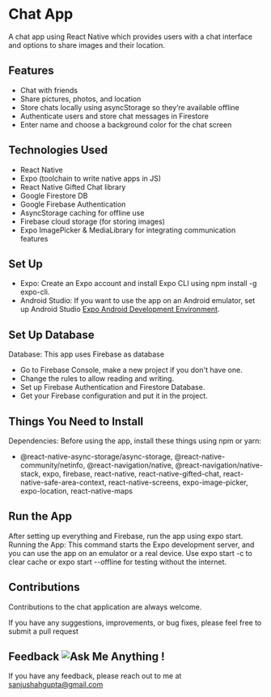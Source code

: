 # Chat App
A chat app using React Native which provides users with a chat interface and options to share images and their location.

## Features
- Chat with friends
- Share pictures, photos, and location
- Store chats locally using asyncStorage so they’re available offline
- Authenticate users and store chat messages in Firestore
- Enter name and choose a background color for the chat screen

## Technologies Used
- React Native
- Expo (toolchain to write native apps in JS)
- React Native Gifted Chat library
- Google Firestore DB
- Google Firebase Authentication
- AsyncStorage caching for offline use
- Firebase cloud storage (for storing images)
- Expo ImagePicker & MediaLibrary for integrating communication features

## Set Up
- Expo: Create an Expo account and install Expo CLI using npm install -g expo-cli.
- Android Studio: If you want to use the app on an Android emulator, set up Android Studio [Expo Android Development Environment](https://docs.expo.dev/workflow/android-studio-emulator/).

## Set Up Database
Database: This app uses Firebase as database
- Go to Firebase Console, make a new project if you don't have one.
- Change the rules to allow reading and writing.
- Set up Firebase Authentication and Firestore Database.
- Get your Firebase configuration and put it in the project.

## Things You Need to Install
Dependencies: Before using the app, install these things using npm or yarn: 
- @react-native-async-storage/async-storage, @react-native-community/netinfo, @react-navigation/native, @react-navigation/native-stack, expo, firebase, react-native, react-native-gifted-chat, react-native-safe-area-context, react-native-screens, expo-image-picker, expo-location, react-native-maps

## Run the App
 After setting up everything and Firebase, run the app using expo start.
Running the App: This command starts the Expo development server, and you can use the app on an emulator or a real device. Use expo start -c to clear cache or expo start --offline for testing without the internet.

## Contributions
Contributions to the chat application are always welcome. 
 
 If you have any suggestions, improvements, or bug fixes, please feel free to submit a pull request

## Feedback ![Ask Me Anything !](https://img.shields.io/badge/Ask%20me-anything-1abc9c.svg)
If you have any feedback, please reach out to me at sanjushahgupta@gmail.com

